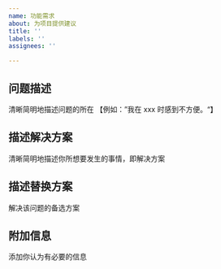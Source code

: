 ```yaml
---
name: 功能需求
about: 为项目提供建议
title: ''
labels: ''
assignees: ''

---
```


## 问题描述
清晰简明地描述问题的所在
【例如：”我在 xxx 时感到不方便。“】

## 描述解决方案
清晰简明地描述你所想要发生的事情，即解决方案

## 描述替换方案
解决该问题的备选方案

## 附加信息
添加你认为有必要的信息
